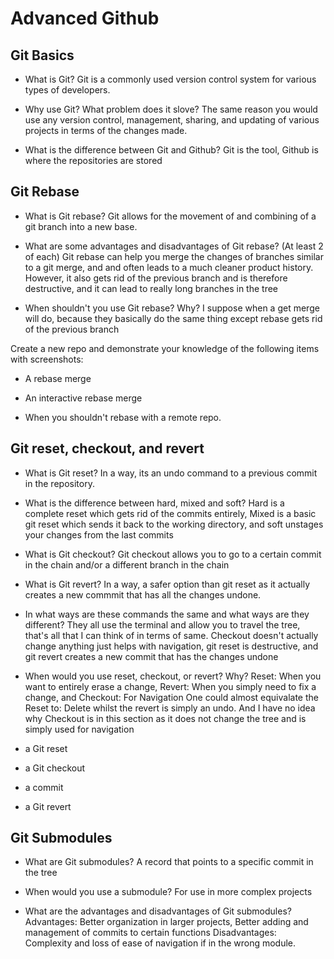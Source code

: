 # Advanced Github

## Git Basics

- What is Git?
Git is a commonly used version control system for various types of developers.

- Why use Git? What problem does it slove?
The same reason you would use any version control, management, sharing, and updating of various projects in terms of the changes made.

- What is the difference between Git and Github?
Git is the tool, Github is where the repositories are stored

## Git Rebase

- What is Git rebase?
Git allows for the movement of and combining of a git branch into a new base.

- What are some advantages and disadvantages of Git rebase? (At least 2 of each)
Git rebase can help you merge the changes of branches similar to a git merge, and  and often leads to a much cleaner product history. However, it also gets rid of the previous branch and is therefore destructive, and it can lead to really long branches in the tree

- When shouldn't you use Git rebase? Why?
I suppose when a get merge will do, because they basically do the same thing except rebase gets rid of the previous branch

Create a new repo and demonstrate your knowledge of the following items with screenshots:

- A rebase merge

- An interactive rebase merge

- When you shouldn't rebase with a remote repo.

## Git reset, checkout, and revert

- What is Git reset?
In a way, its an undo command to a previous commit in the repository.

- What is the difference between hard, mixed and soft?
Hard is a complete reset which gets rid of the commits entirely, Mixed is a basic git reset which sends it back to the working directory, and soft unstages your changes from the last commits

- What is Git checkout?
Git checkout allows you to go to a certain commit in the chain and/or a different branch in the chain

- What is Git revert?
In a way, a safer option than git reset as it actually creates a new commmit that has all the changes undone.

- In what ways are these commands the same and what ways are they different?
They all use the terminal and allow you to travel the tree, that's all that I can think of in terms of same.
Checkout doesn't actually change anything just helps with navigation, git reset is destructive, and git revert creates a new commit that has the changes undone

- When would you use reset, checkout, or revert? Why?
Reset: When you want to entirely erase a change, Revert: When you simply need to fix a change, and Checkout: For Navigation
One could almost equivalate the Reset to: Delete whilst the revert is simply an undo. And I have no idea why Checkout is in this section as it does not change the tree and is simply used for navigation

- a Git reset

- a Git checkout

- a commit

- a Git revert

## Git Submodules

- What are Git submodules?
A record that points to a specific commit in the tree

- When would you use a submodule?
For use in more complex projects

- What are the advantages and disadvantages of Git submodules?
Advantages: Better organization in larger projects, Better adding and management of commits to certain functions
Disadvantages: Complexity and loss of ease of navigation if in the wrong module.
